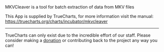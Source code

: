 MKVCleaver is a tool for batch extraction of data from MKV files

This App is supplied by TrueCharts, for more information visit the manual: https://truecharts.org/charts/incubator/mkvcleaver

---

TrueCharts can only exist due to the incredible effort of our staff.
Please consider making a [donation](https://truecharts.org/docs/about/sponsor) or contributing back to the project any way you can!
